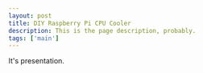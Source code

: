 ```yaml
---
layout: post
title: DIY Raspberry Pi CPU Cooler
description: This is the page description, probably. 
tags: ['main']
---
```


It's presentation.